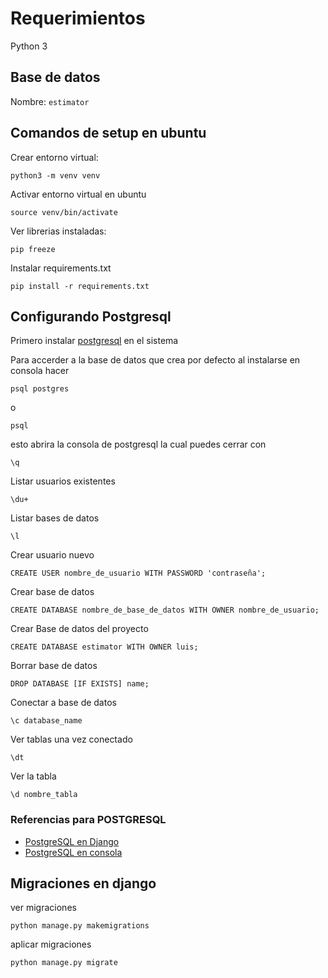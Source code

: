 # Requerimientos

Python 3

## Base de datos

Nombre: `estimator`

## Comandos de setup en ubuntu

Crear entorno virtual:

```shell
python3 -m venv venv
```

Activar entorno virtual en ubuntu

```shell
source venv/bin/activate
```

Ver librerias instaladas:

```shell
pip freeze
```

Instalar requirements.txt

```shell
pip install -r requirements.txt
```

## Configurando Postgresql

Primero instalar [postgresql](https://www.postgresql.org/download/) en el sistema

Para accerder a la base de datos que crea por defecto al instalarse en consola hacer

```shell
psql postgres
```

o

```shell
psql
```

esto abrira la consola de postgresql
la cual puedes cerrar con

```shell
\q
```

Listar usuarios existentes

```shell
\du+
```

Listar bases de datos

```shell
\l
```

Crear usuario nuevo

```shell
CREATE USER nombre_de_usuario WITH PASSWORD 'contraseña';
```

Crear base de datos

```shell
CREATE DATABASE nombre_de_base_de_datos WITH OWNER nombre_de_usuario;
```

Crear Base de datos del proyecto

```shell
CREATE DATABASE estimator WITH OWNER luis;
```

Borrar base de datos

```shell
DROP DATABASE [IF EXISTS] name;
```

Conectar a base de datos

```shell
\c database_name
```

Ver tablas una vez conectado

```shell
\dt
```

Ver la tabla

```shell
\d nombre_tabla
```

### Referencias para POSTGRESQL

- [PostgreSQL en Django](https://medium.com/agatha-codes/painless-postgresql-django-d4f03364989)
- [PostgreSQL en consola](https://www.godaddy.com/garage/how-to-install-postgresql-on-ubuntu-14-04/)

## Migraciones en django

ver migraciones

```shell
python manage.py makemigrations
```

aplicar migraciones

```shell
python manage.py migrate
```
